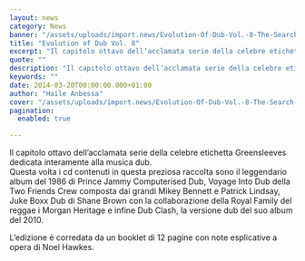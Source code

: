 ```yaml
---
layout: news
category: News
banner: "/assets/uploads/import.news/Evolution-Of-Dub-Vol.-8-The-Search-For-New-Life-Album-Release.jpg"
title: "Evolution of Dub Vol. 8"
excerpt: "Il capitolo ottavo dell’acclamata serie della celebre etichetta Greensleeves dedicata interamente alla musica dub. Questa volta i cd contenuti in questa preziosa raccolta sono il leggendario album del 1986 di Prince Jammy Computerised Dub, Voyage Into Dub della Two Friends Crew composta dai grandi Mikey Bennett e Patrick Lindsay, Juke Boxx Dub di Shane Brown [&hellip"
quote: ""
description: "Il capitolo ottavo dell’acclamata serie della celebre etichetta Greensleeves dedicata interamente alla musica dub. Questa volta i cd contenuti in questa preziosa raccolta sono il leggendario album del 1986 di Prince Jammy Computerised Dub, Voyage Into Dub della Two Friends Crew composta dai grandi Mikey Bennett e Patrick Lindsay, Juke Boxx Dub di Shane Brown [&hellip"
keywords: ""
date: 2014-03-20T00:00:00.000+01:00
author: "Haile Anbessa"
cover: "/assets/uploads/import.news/Evolution-Of-Dub-Vol.-8-The-Search-For-New-Life-Album-Release.jpg"
pagination:
  enabled: true

---
```


[](https://hotmc.com/wp-content/uploads/2014/03/Evolution-Of-Dub-Vol.-8-The-Search-For-New-Life-Album-Release.jpg)

Il capitolo ottavo dell’acclamata serie della celebre etichetta Greensleeves dedicata interamente alla musica dub.  
Questa volta i cd contenuti in questa preziosa raccolta sono il leggendario album del 1986 di Prince Jammy Computerised Dub, Voyage Into Dub della Two Friends Crew composta dai grandi Mikey Bennett e Patrick Lindsay, Juke Boxx Dub di Shane Brown con la collaborazione della Royal Family del reggae i Morgan Heritage e infine Dub Clash, la versione dub del suo album del 2010.

L’edizione è corredata da un booklet di 12 pagine con note esplicative a opera di Noel Hawkes.